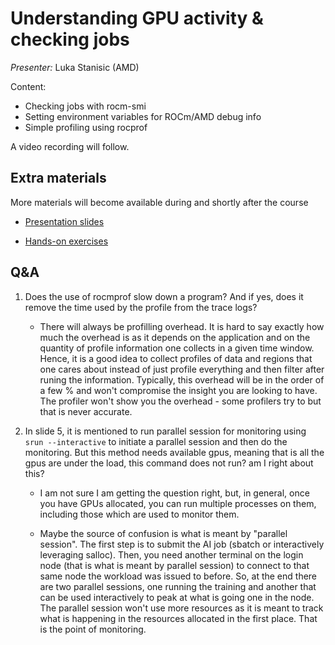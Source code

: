 # Understanding GPU activity & checking jobs

*Presenter:* Luka Stanisic (AMD)

Content:

-   Checking jobs with rocm-smi
-   Setting environment variables for ROCm/AMD debug info
-   Simple profiling using rocprof


A video recording will follow.

<!--
<video src="https://462000265.lumidata.eu/ai-20250204/recordings/04_CheckingGPU.mp4" controls="controls"></video>
-->


## Extra materials

More materials will become available during and shortly after the course

-   [Presentation slides](https://462000265.lumidata.eu/ai-20250204/files/LUMI-ai-20250204-04-Understanding_GPU_activity.pdf)

-   [Hands-on exercises](E04_CheckingGPU.md)


## Q&A

1.  Does the use of rocmprof slow down a program? And if yes, does it remove the time used by the profile from the trace logs?

    -   There will always be profilling overhead. It is hard to say exactly how much the overhead is as it depends on the application and on the quantity of profile information one collects in a given time window. Hence, it is a good idea to collect profiles of data and regions that one cares about instead of just profile everything and then filter after runing the information. Typically, this overhead will be in the order of a few % and won't compromise the insight you are looking to have. The profiler won't show you the overhead - some profilers try to but that is never accurate.

2.  In slide 5, it is mentioned to run parallel session for monitoring using `srun --interactive` to initiate a parallel session and then do the monitoring. But this method needs available gpus, meaning that is all the gpus are under the load, this command does not run? am I right about this?

    -   I am not sure I am getting the question right, but, in general, once you have GPUs allocated, you can run multiple processes on them, including those which are used to monitor them.

    -   Maybe the source of confusion is what is meant by "parallel session". The first step is to submit the AI job (sbatch or interactively leveraging salloc). Then, you need another terminal on the login node (that is what is meant by parallel session) to connect to that same node the workload was issued to before. So, at the end there are two parallel sessions, one running the training and another that can be used interactively to peak at what is going one in the node. The parallel session won't use more resources as it is meant to track what is happening in the resources allocated in the first place. That is the point of monitoring.
  
